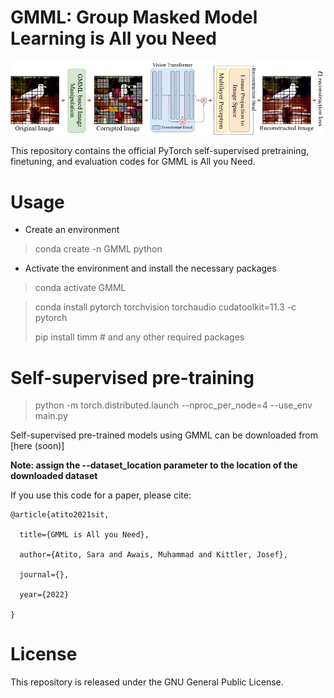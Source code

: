 # GMML: Group Masked Model Learning is All you Need

![](GMML.jpg)

This repository contains the official PyTorch self-supervised pretraining, finetuning, and evaluation codes for GMML is All you Need.

# Usage
- Create an environment
> conda create -n GMML python
- Activate the environment and install the necessary packages
> conda activate GMML

> conda install pytorch torchvision torchaudio cudatoolkit=11.3 -c pytorch
> 
> pip install timm # and any other required packages


# Self-supervised pre-training
> python -m torch.distributed.launch --nproc_per_node=4 --use_env main.py 

Self-supervised pre-trained models using GMML can be downloaded from [here (soon)]

**Note: assign the --dataset_location parameter to the location of the downloaded dataset**

If you use this code for a paper, please cite:

```
@article{atito2021sit,

  title={GMML is All you Need},

  author={Atito, Sara and Awais, Muhammad and Kittler, Josef},

  journal={},

  year={2022}

}
```


# License
This repository is released under the GNU General Public License.



